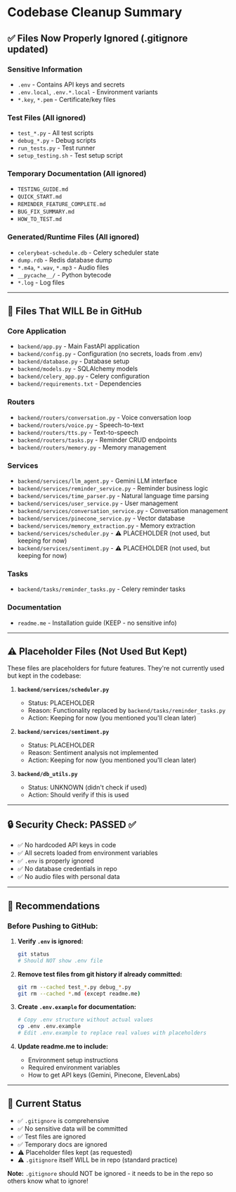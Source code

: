 # Codebase Cleanup Summary

## ✅ Files Now Properly Ignored (.gitignore updated)

### Sensitive Information
- `.env` - Contains API keys and secrets
- `.env.local`, `.env.*.local` - Environment variants
- `*.key`, `*.pem` - Certificate/key files

### Test Files (All ignored)
- `test_*.py` - All test scripts
- `debug_*.py` - Debug scripts
- `run_tests.py` - Test runner
- `setup_testing.sh` - Test setup script

### Temporary Documentation (All ignored)
- `TESTING_GUIDE.md`
- `QUICK_START.md`
- `REMINDER_FEATURE_COMPLETE.md`
- `BUG_FIX_SUMMARY.md`
- `HOW_TO_TEST.md`

### Generated/Runtime Files (All ignored)
- `celerybeat-schedule.db` - Celery scheduler state
- `dump.rdb` - Redis database dump
- `*.m4a`, `*.wav`, `*.mp3` - Audio files
- `__pycache__/` - Python bytecode
- `*.log` - Log files

---

## 📁 Files That WILL Be in GitHub

### Core Application
- `backend/app.py` - Main FastAPI application
- `backend/config.py` - Configuration (no secrets, loads from .env)
- `backend/database.py` - Database setup
- `backend/models.py` - SQLAlchemy models
- `backend/celery_app.py` - Celery configuration
- `backend/requirements.txt` - Dependencies

### Routers
- `backend/routers/conversation.py` - Voice conversation loop
- `backend/routers/voice.py` - Speech-to-text
- `backend/routers/tts.py` - Text-to-speech
- `backend/routers/tasks.py` - Reminder CRUD endpoints
- `backend/routers/memory.py` - Memory management

### Services
- `backend/services/llm_agent.py` - Gemini LLM interface
- `backend/services/reminder_service.py` - Reminder business logic
- `backend/services/time_parser.py` - Natural language time parsing
- `backend/services/user_service.py` - User management
- `backend/services/conversation_service.py` - Conversation management
- `backend/services/pinecone_service.py` - Vector database
- `backend/services/memory_extraction.py` - Memory extraction
- `backend/services/scheduler.py` - ⚠️ PLACEHOLDER (not used, but keeping for now)
- `backend/services/sentiment.py` - ⚠️ PLACEHOLDER (not used, but keeping for now)

### Tasks
- `backend/tasks/reminder_tasks.py` - Celery reminder tasks

### Documentation
- `readme.me` - Installation guide (KEEP - no sensitive info)

---

## ⚠️ Placeholder Files (Not Used But Kept)

These files are placeholders for future features. They're not currently used but kept in the codebase:

1. **`backend/services/scheduler.py`**
   - Status: PLACEHOLDER
   - Reason: Functionality replaced by `backend/tasks/reminder_tasks.py`
   - Action: Keeping for now (you mentioned you'll clean later)

2. **`backend/services/sentiment.py`**
   - Status: PLACEHOLDER
   - Reason: Sentiment analysis not implemented
   - Action: Keeping for now (you mentioned you'll clean later)

3. **`backend/db_utils.py`**
   - Status: UNKNOWN (didn't check if used)
   - Action: Should verify if this is used

---

## 🔒 Security Check: PASSED ✅

- ✅ No hardcoded API keys in code
- ✅ All secrets loaded from environment variables
- ✅ `.env` is properly ignored
- ✅ No database credentials in repo
- ✅ No audio files with personal data

---

## 📝 Recommendations

### Before Pushing to GitHub:

1. **Verify `.env` is ignored:**
   ```bash
   git status
   # Should NOT show .env file
   ```

2. **Remove test files from git history if already committed:**
   ```bash
   git rm --cached test_*.py debug_*.py
   git rm --cached *.md (except readme.me)
   ```

3. **Create `.env.example` for documentation:**
   ```bash
   # Copy .env structure without actual values
   cp .env .env.example
   # Edit .env.example to replace real values with placeholders
   ```

4. **Update readme.me to include:**
   - Environment setup instructions
   - Required environment variables
   - How to get API keys (Gemini, Pinecone, ElevenLabs)

---

## 🎯 Current Status

- ✅ `.gitignore` is comprehensive
- ✅ No sensitive data will be committed
- ✅ Test files are ignored
- ✅ Temporary docs are ignored
- ⚠️ Placeholder files kept (as requested)
- ⚠️ `.gitignore` itself WILL be in repo (standard practice)

**Note:** `.gitignore` should NOT be ignored - it needs to be in the repo so others know what to ignore!

